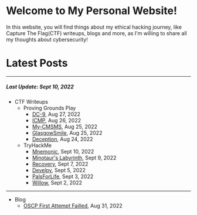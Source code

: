 # Welcome to My Personal Website!

In this website, you will find things about my ethical hacking journey, like Capture The Flag(CTF) writeups, blogs and more, as I'm willing to share all my thoughts about cybersecurity!

# Latest Posts

* * *
##### Last Update: Sept 10, 2022

- CTF Writeups
	- Proving Grounds Play
		- [DC-9](https://siunam321.github.io/ctf/pgplay/DC-9/), Aug 27, 2022
		- [ICMP](https://siunam321.github.io/ctf/pgplay/ICMP/), Aug 26, 2022
		- [My-CMSMS](https://siunam321.github.io/ctf/pgplay/My-CMSMS/), Aug 25, 2022
		- [GlasgowSmile](https://siunam321.github.io/ctf/pgplay/GlasgowSmile/), Aug 25, 2022
		- [Deception](https://siunam321.github.io/ctf/pgplay/Deception/), Aug 24, 2022
	- TryHackMe
		- [Mnemonic](https://siunam321.github.io/ctf/tryhackme/Mnemonic/), Sept 10, 2022
		- [Minotaur's Labyrinth](https://siunam321.github.io/ctf/tryhackme/Minotaur's-Labyrinth/), Sept 9, 2022
		- [Recovery](https://siunam321.github.io/ctf/tryhackme/Recovery/), Sept 7, 2022
		- [Develpy](https://siunam321.github.io/ctf/tryhackme/Develpy/), Sept 5, 2022
		- [PalsForLife](https://siunam321.github.io/ctf/tryhackme/PalsForLife/), Sept 3, 2022
		- [Willow](https://siunam321.github.io/ctf/tryhackme/Willow/), Sept 2, 2022

* * *
- Blog
	- [OSCP First Attempt Failled](https://siunam321.github.io/blog/2022-08-31-OSCP-First-Attempt-Failled), Aug 31, 2022

